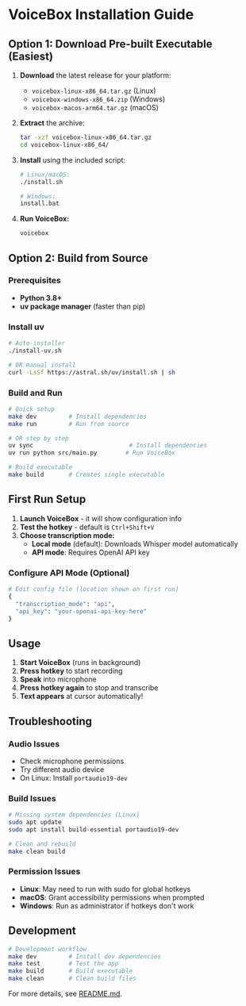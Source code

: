 # VoiceBox Installation Guide

## Option 1: Download Pre-built Executable (Easiest)

1. **Download** the latest release for your platform:
   - `voicebox-linux-x86_64.tar.gz` (Linux)  
   - `voicebox-windows-x86_64.zip` (Windows)
   - `voicebox-macos-arm64.tar.gz` (macOS)

2. **Extract** the archive:
   ```bash
   tar -xzf voicebox-linux-x86_64.tar.gz
   cd voicebox-linux-x86_64/
   ```

3. **Install** using the included script:
   ```bash
   # Linux/macOS:
   ./install.sh
   
   # Windows:
   install.bat
   ```

4. **Run VoiceBox:**
   ```bash
   voicebox
   ```

## Option 2: Build from Source

### Prerequisites
- **Python 3.8+**
- **uv package manager** (faster than pip)

### Install uv
```bash
# Auto-installer
./install-uv.sh

# OR manual install
curl -LsSf https://astral.sh/uv/install.sh | sh
```

### Build and Run
```bash
# Quick setup
make dev         # Install dependencies  
make run         # Run from source

# OR step by step
uv sync                           # Install dependencies
uv run python src/main.py        # Run VoiceBox

# Build executable
make build       # Creates single executable
```

## First Run Setup

1. **Launch VoiceBox** - it will show configuration info
2. **Test the hotkey** - default is `Ctrl+Shift+V`
3. **Choose transcription mode:**
   - **Local mode** (default): Downloads Whisper model automatically
   - **API mode**: Requires OpenAI API key

### Configure API Mode (Optional)
```bash
# Edit config file (location shown on first run)
{
  "transcription_mode": "api",
  "api_key": "your-openai-api-key-here"
}
```

## Usage

1. **Start VoiceBox** (runs in background)
2. **Press hotkey** to start recording 
3. **Speak** into microphone
4. **Press hotkey again** to stop and transcribe
5. **Text appears** at cursor automatically!

## Troubleshooting

### Audio Issues
- Check microphone permissions
- Try different audio device
- On Linux: Install `portaudio19-dev`

### Build Issues  
```bash
# Missing system dependencies (Linux)
sudo apt update
sudo apt install build-essential portaudio19-dev

# Clean and rebuild
make clean build
```

### Permission Issues
- **Linux**: May need to run with sudo for global hotkeys
- **macOS**: Grant accessibility permissions when prompted
- **Windows**: Run as administrator if hotkeys don't work

## Development

```bash
# Development workflow
make dev         # Install dev dependencies
make test        # Test the app
make build       # Build executable
make clean       # Clean build files
```

For more details, see [README.md](README.md).